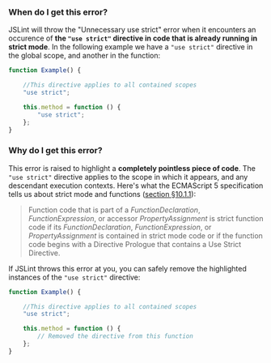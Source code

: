 <!---
{
    "titles": [
        "Unnecessary use strict"
    ],
    "tools": [
        "jslint"
    ],
    "tags": [
        "strict-mode"
    ],
    "contributors": [
        "jallardice"
    ],
    "slugs": [
        "unnecessary-use-strict"
    ]
}
-->

### When do I get this error?

JSLint will throw the "Unnecessary use strict" error when it encounters an occurence of **the `"use strict"` directive
in code that is already running in strict mode**. In the following example we have a `"use strict"` directive in the
global scope, and another in the function:

```javascript
function Example() {

    //This directive applies to all contained scopes
    "use strict";

    this.method = function () {
        "use strict";
    };
}
```

### Why do I get this error?

This error is raised to highlight a **completely pointless piece of code**. The `"use strict"` directive applies to the
scope in which it appears, and any descendant execution contexts. Here's what the ECMAScript 5 specification tells us
about strict mode and functions ([section &sect;10.1.1](http://es5.github.com/#x10.1.1)):

> Function code that is part of a *FunctionDeclaration*, *FunctionExpression*, or accessor *PropertyAssignment* is
> strict function code if its *FunctionDeclaration*, *FunctionExpression*, or *PropertyAssignment* is contained in
> strict mode code or if the function code begins with a Directive Prologue that contains a Use Strict Directive.

If JSLint throws this error at you, you can safely remove the highlighted instances of the `"use strict"` directive:

```javascript
function Example() {

    //This directive applies to all contained scopes
    "use strict";

    this.method = function () {
        // Removed the directive from this function
    };
}
```
